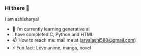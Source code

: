 ### Hi there 👋

I am ashisharyal


- 🌱 I’m currently learning generative ai
- I have completed C, Python and HTML 
- 📫 How to reach me: mail me at (aryalashi580@gmail.com)
- ⚡ Fun fact: Love anime, manga, novel 
